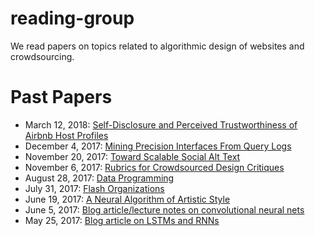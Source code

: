 # reading-group
We read papers on topics related to algorithmic design of websites and
crowdsourcing.

# Past Papers
* March 12, 2018: [Self-Disclosure and Perceived Trustworthiness of Airbnb Host Profiles](perceived-trustworthiness.md)
* December 4, 2017: [Mining Precision Interfaces From Query Logs](precision-interfaces.md)
* November 20, 2017: [Toward Scalable Social Alt Text](scalable-alt-text.md)
* November 6, 2017: [Rubrics for Crowdsourced Design Critiques](rubrics-crowdsourced-critiques.md)
* August 28, 2017: [Data Programming](data-programming-snorkel.md)
* July 31, 2017: [Flash Organizations](flash-organizations.md)
* June 19, 2017: [A Neural Algorithm of Artistic Style](style-transfer.md)
* June 5, 2017: [Blog article/lecture notes on convolutional neural nets](convolutional-neural-nets.md)
* May 25, 2017: [Blog article on LSTMs and RNNs](lstm-rnn.md)
